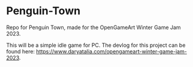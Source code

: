 # Penguin-Town
Repo for Penguin Town, made for the OpenGameArt Winter Game Jam 2023.

This will be a simple idle game for PC. The devlog for this project can be found here: https://www.daryatalia.com/opengameart-winter-game-jam-2023.
